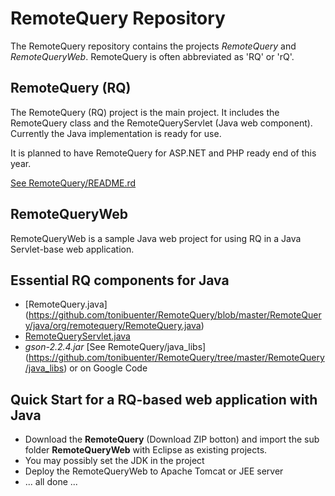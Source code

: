 RemoteQuery Repository
======================

The RemoteQuery repository contains the projects *RemoteQuery* and *RemoteQueryWeb*. RemoteQuery is often abbreviated as 'RQ' or 'rQ'.

RemoteQuery (RQ)
----------------

The RemoteQuery (RQ) project is the main project. It includes the RemoteQuery class and the RemoteQueryServlet (Java web component).
Currently the Java implementation is ready for use.

It is planned to have RemoteQuery for ASP.NET and PHP ready end of this year.

[See RemoteQuery/README.rd](https://github.com/tonibuenter/RemoteQuery/blob/master/RemoteQuery/README.md)


RemoteQueryWeb
--------------

RemoteQueryWeb is a sample Java web project for using RQ in a Java Servlet-base web application.


Essential RQ components for Java
--------------------------------

+ [RemoteQuery.java] (https://github.com/tonibuenter/RemoteQuery/blob/master/RemoteQuery/java/org/remotequery/RemoteQuery.java)
+ [RemoteQueryServlet.java](https://github.com/tonibuenter/RemoteQuery/blob/master/RemoteQuery/java/org/remotequery/RemoteQueryServlet.java)
+ *gson-2.2.4.jar* [See RemoteQuery/java_libs] (https://github.com/tonibuenter/RemoteQuery/tree/master/RemoteQuery/java_libs) or on Google Code



Quick Start for a RQ-based web application with Java
----------------------------------------

+ Download the **RemoteQuery** (Download ZIP botton) and import the sub folder **RemoteQueryWeb** with Eclipse as existing projects.
+ You may possibly set the JDK in the project
+ Deploy the RemoteQueryWeb to Apache Tomcat or JEE server
+ ... all done ...


